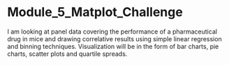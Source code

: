 # Module_5_Matplot_Challenge

I am looking at panel data covering the performance of a pharmaceutical drug in mice and drawing correlative results using simple linear regression and binning techniques. Visualization will be in the form of bar charts, pie charts, scatter plots and quartile spreads.
